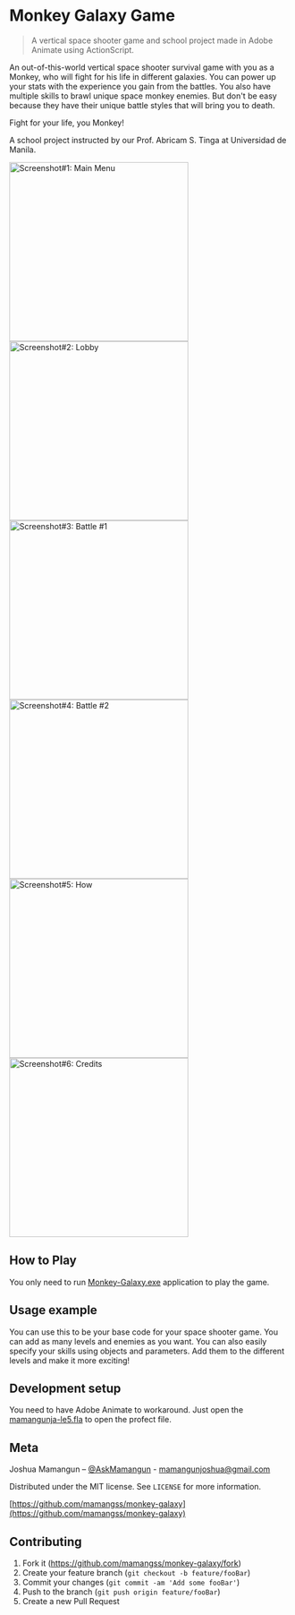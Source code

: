 # Monkey Galaxy Game
> A vertical space shooter game and school project made in Adobe Animate using ActionScript.

An out-of-this-world vertical space shooter survival game with you as a Monkey, who will fight for his life in different galaxies. You can power up your stats with the experience you gain from the battles. You also have multiple skills to brawl unique space monkey enemies. But don't be easy because they have their unique battle styles that will bring you to death. 

Fight for your life, you Monkey!

A school project instructed by our Prof. Abricam S. Tinga at Universidad de Manila.

<img src="/Screenshots/mg-main-menu.PNG" width="320" alt="Screenshot#1: Main Menu">
<img src="/Screenshots/mg-lobby.PNG" width="320" alt="Screenshot#2: Lobby">
<img src="/Screenshots/mg-fight-1.PNG" width="320" alt="Screenshot#3: Battle #1">
<img src="/Screenshots/mg-fight-2.PNG" width="320" alt="Screenshot#4: Battle #2">
<img src="/Screenshots/mg-how.PNG" width="320" alt="Screenshot#5: How">
<img src="/Screenshots/mg-credits.PNG" width="320" alt="Screenshot#6: Credits">

## How to Play

You only need to run [Monkey-Galaxy.exe](Monkey-Galaxy.exe) application to play the game.

## Usage example

You can use this to be your base code for your space shooter game. You can add as many levels and enemies as you want. You can also easily specify your skills using objects and parameters. Add them to the different levels and make it more exciting!

## Development setup

You need to have Adobe Animate to workaround. Just open the [mamangunja-le5.fla](mamangunja-le5.fla) to open the profect file.

## Meta

Joshua Mamangun – [@AskMamangun](https://facebook.com/AskMamangun) - mamangunjoshua@gmail.com

Distributed under the MIT license. See ``LICENSE`` for more information.

[https://github.com/mamangss/monkey-galaxy](https://github.com/mamangss/monkey-galaxy)

## Contributing

1. Fork it (<https://github.com/mamangss/monkey-galaxy/fork>)
2. Create your feature branch (`git checkout -b feature/fooBar`)
3. Commit your changes (`git commit -am 'Add some fooBar'`)
4. Push to the branch (`git push origin feature/fooBar`)
5. Create a new Pull Request
